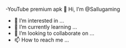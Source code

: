 -YouTube premium apk
👋 Hi, I’m @Sallugaming
- 👀 I’m interested in ...
- 🌱 I’m currently learning ...
- 💞️ I’m looking to collaborate on ...
- 📫 How to reach me ...

<!---
Sallugaming/Sallugaming is a ✨ special ✨ repository because its `README.md` (this file) appears on your GitHub profile.
You can click the Preview link to take a look at your changes.
--->


